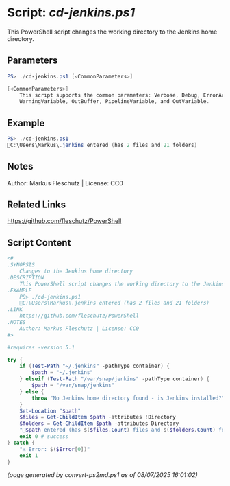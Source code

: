 Script: *cd-jenkins.ps1*
========================

This PowerShell script changes the working directory to the Jenkins home directory.

Parameters
----------
```powershell
PS> ./cd-jenkins.ps1 [<CommonParameters>]

[<CommonParameters>]
    This script supports the common parameters: Verbose, Debug, ErrorAction, ErrorVariable, WarningAction, 
    WarningVariable, OutBuffer, PipelineVariable, and OutVariable.
```

Example
-------
```powershell
PS> ./cd-jenkins.ps1
📂C:\Users\Markus\.jenkins entered (has 2 files and 21 folders)

```

Notes
-----
Author: Markus Fleschutz | License: CC0

Related Links
-------------
https://github.com/fleschutz/PowerShell

Script Content
--------------
```powershell
<#
.SYNOPSIS
	Changes to the Jenkins home directory
.DESCRIPTION
	This PowerShell script changes the working directory to the Jenkins home directory.
.EXAMPLE
	PS> ./cd-jenkins.ps1
	📂C:\Users\Markus\.jenkins entered (has 2 files and 21 folders)
.LINK
	https://github.com/fleschutz/PowerShell
.NOTES
	Author: Markus Fleschutz | License: CC0
#>

#requires -version 5.1

try {
	if (Test-Path "~/.jenkins" -pathType container) {
		$path = "~/.jenkins"
	} elseif (Test-Path "/var/snap/jenkins" -pathType container) {
		$path = "/var/snap/jenkins"
	} else {
		throw "No Jenkins home directory found - is Jenkins installed?"
	}
	Set-Location "$path"
	$files = Get-ChildItem $path -attributes !Directory
	$folders = Get-ChildItem $path -attributes Directory
	"📂$path entered (has $($files.Count) files and $($folders.Count) folders)"
	exit 0 # success
} catch {
	"⚠️ Error: $($Error[0])"
	exit 1
}
```

*(page generated by convert-ps2md.ps1 as of 08/07/2025 16:01:02)*
